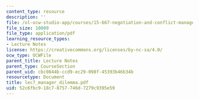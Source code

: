 ```yaml
---
content_type: resource
description: ''
file: /ol-ocw-studio-app/courses/15-667-negotiation-and-conflict-management-spring-2001/52c6fbc918c78757746d7279c9395e59_lec7_manager_dilemma.pdf
file_size: 10809
file_type: application/pdf
learning_resource_types:
- Lecture Notes
license: https://creativecommons.org/licenses/by-nc-sa/4.0/
ocw_type: OCWFile
parent_title: Lecture Notes
parent_type: CourseSection
parent_uid: cbc0844b-ccd9-ec29-098f-45393b46b34b
resourcetype: Document
title: lec7_manager_dilemma.pdf
uid: 52c6fbc9-18c7-8757-746d-7279c9395e59
---
```


